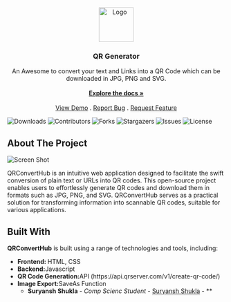 <br/>
<p align="center">
  <a href="https://github.com/SuryanshOg/qr-generator">
    <img src="https://cdn.discordapp.com/attachments/1143554593465323641/1143554845270364160/favicon.jpg" alt="Logo" width="80" height="80">
  </a>

  <h3 align="center">QR Generator</h3>

  <p align="center">
    An Awesome to convert your text and Links into a QR Code which can be downloaded in JPG, PNG and SVG.
    <br/>
    <br/>
    <a href="https://github.com/SuryanshOg/qr-generator"><strong>Explore the docs »</strong></a>
    <br/>
    <br/>
    <a href="https://github.com/SuryanshOg/qr-generator">View Demo</a>
    .
    <a href="https://github.com/SuryanshOg/qr-generator/issues">Report Bug</a>
    .
    <a href="https://github.com/SuryanshOg/qr-generator/issues">Request Feature</a>
  </p>
</p>

![Downloads](https://img.shields.io/github/downloads/SuryanshOg/qr-generator/total) ![Contributors](https://img.shields.io/github/contributors/SuryanshOg/qr-generator?color=dark-green) ![Forks](https://img.shields.io/github/forks/SuryanshOg/qr-generator?style=social) ![Stargazers](https://img.shields.io/github/stars/SuryanshOg/qr-generator?style=social) ![Issues](https://img.shields.io/github/issues/SuryanshOg/qr-generator) ![License](https://img.shields.io/github/license/SuryanshOg/qr-generator) 

## About The Project

![Screen Shot](https://cdn.discordapp.com/attachments/1143554593465323641/1143556290468126740/image1.jpeg)

QRConvertHub is an intuitive web application designed to facilitate the swift conversion of plain text or URLs into QR codes. This open-source project enables users to effortlessly generate QR codes and download them in formats such as JPG, PNG, and SVG. QRConvertHub serves as a practical solution for transforming information into scannable QR codes, suitable for various applications.

## Built With

<b>QRConvertHub</b> is built using a range of technologies and tools, including:
<ul>
<li><b>Frontend: </b>HTML, CSS
<li><b>Backend:</b>Javascript
<li><b>QR Code Generation:</b>API (https://api.qrserver.com/v1/create-qr-code/)
<li><b>Image Export:</b>SaveAs Function

* **Suryansh Shukla** - *Comp Scienc Student* - [Suryansh Shukla](https://github.com/SuryanshOG/) - **
